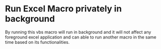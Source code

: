 # Run Excel Macro privately in background
 By running this vbs macro will run in background and it will not affect any foreground excel application and can able to run another macro in the same time based on its functionalities.
